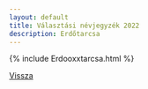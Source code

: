```yaml
---
layout: default
title: Választási névjegyzék 2022
description: Erdőtarcsa
---
```


{% include Erdooxxtarcsa.html %}

[Vissza](./)